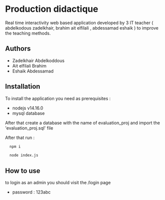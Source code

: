 
# Production didactique

Real time interactivity web based application developed by 3 IT teacher ( abdelkodous zadelkhair, brahim ait elfilali , abdessamad eshaik  ) to improve the teaching methods.




## Authors

- Zadelkhair Abdelkoddous
- Ait elfilali Brahim
- Eshaik Abdessamad


## Installation

To install the application you need as prerequisites :
- nodejs v14.16.0
- mysql database

After that create a database with the name of evaluation_proj and import the 'evaluation_proj.sql' file

After that run :

```bash
  npm i
```

```bash
  node index.js
```


## How to use

to login as an admin you should visit the /login page
- password : 123abc



